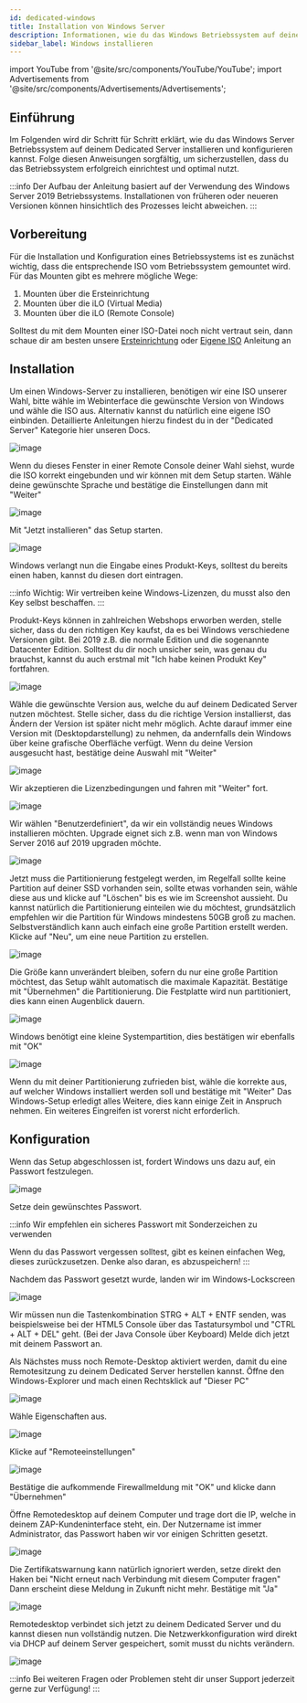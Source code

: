 ```yaml
---
id: dedicated-windows
title: Installation von Windows Server
description: Informationen, wie du das Windows Betriebssystem auf deinem Dedicated Server von ZAP-Hosting installieren kannst - ZAP-Hosting.com Dokumentation
sidebar_label: Windows installieren
---
```



import YouTube from '@site/src/components/YouTube/YouTube';
import Advertisements from '@site/src/components/Advertisements/Advertisements';

## Einführung

Im Folgenden wird dir Schritt für Schritt erklärt, wie du das Windows Server Betriebssystem auf deinem Dedicated Server installieren und konfigurieren kannst. Folge diesen Anweisungen sorgfältig, um sicherzustellen, dass du das Betriebssystem erfolgreich einrichtest und optimal nutzt.

<YouTube videoId="yEjQOrcEus0" title="Setup a Dedicated Server and install Windows easily!" description="Hast du das Gefühl, dass du etwas besser verstehst, wenn du es in Aktion siehst?  Wir haben etwas für dich! Tauche ab in unser Video, welches alles für dich zusammenfasst. Egal, ob du es eilig hast oder einfach nur Informationen auf möglichst verständliche Art und Weise aufnehmen möchtest!"/>

:::info
Der Aufbau der Anleitung basiert auf der Verwendung des Windows Server 2019 Betriebssystems. Installationen von früheren oder neueren Versionen können hinsichtlich des Prozesses leicht abweichen. 
:::

## Vorbereitung

Für die Installation und Konfiguration eines Betriebssystems ist es zunächst wichtig, dass die entsprechende ISO vom Betriebssystem gemountet wird. Für das Mounten gibt es mehrere mögliche Wege: 

1. Mounten über die Ersteinrichtung
2. Mounten über die iLO (Virtual Media)
3. Mounten über die iLO (Remote Console)

Solltest du mit dem Mounten einer ISO-Datei noch nicht vertraut sein, dann schaue dir am besten unsere [Ersteinrichtung](dedicated-setup.md) oder [Eigene ISO](dedicated-iso.md) Anleitung an



## Installation
Um einen Windows-Server zu installieren, benötigen wir eine ISO unserer Wahl, bitte wähle im Webinterface die gewünschte Version von Windows und wähle die ISO aus. Alternativ kannst du natürlich eine eigene ISO einbinden. Detaillierte Anleitungen hierzu findest du in der "Dedicated Server" Kategorie hier unseren Docs.

![image](https://user-images.githubusercontent.com/13604413/159173695-ffbd74a1-1d75-4549-a95a-c5d3d90d6a2b.png)

Wenn du dieses Fenster in einer Remote Console deiner Wahl siehst, wurde die ISO korrekt eingebunden und wir können mit dem Setup starten.
Wähle deine gewünschte Sprache und bestätige die Einstellungen dann mit "Weiter"

![image](https://user-images.githubusercontent.com/13604413/159173696-bcb199cb-4f24-439e-a69f-eab78717cb8e.png)

Mit "Jetzt installieren" das Setup starten.

![image](https://user-images.githubusercontent.com/13604413/159173700-10bf989c-8eb0-4e05-8d8a-3bc2f246d720.png)

Windows verlangt nun die Eingabe eines Produkt-Keys, solltest du bereits einen haben, kannst du diesen dort eintragen.

:::info
Wichtig: Wir vertreiben keine Windows-Lizenzen, du musst also den Key selbst beschaffen.
:::

Produkt-Keys können in zahlreichen Webshops erworben werden, stelle sicher, dass du den richtigen Key kaufst, da es bei Windows verschiedene Versionen gibt.
Bei 2019 z.B. die normale Edition und die sogenannte Datacenter Edition.
Solltest du dir noch unsicher sein, was genau du brauchst, kannst du auch erstmal mit "Ich habe keinen Produkt Key" fortfahren.

![image](https://screensaver01.zap-hosting.com/index.php/s/jH5dYQBq7FtT2SL/preview)

Wähle die gewünschte Version aus, welche du auf deinem Dedicated Server nutzen möchtest.
Stelle sicher, dass du die richtige Version installierst, das Ändern der Version ist später nicht mehr möglich.
Achte darauf immer eine Version mit (Desktopdarstellung) zu nehmen, da andernfalls dein Windows über keine grafische Oberfläche verfügt.
Wenn du deine Version ausgesucht hast, bestätige deine Auswahl mit "Weiter"

![image](https://user-images.githubusercontent.com/13604413/159173708-abbfb688-59c7-4f3c-b23b-fe283b36faa2.png)

Wir akzeptieren die Lizenzbedingungen und fahren mit "Weiter" fort.

![image](https://user-images.githubusercontent.com/13604413/159173715-0c8dad45-63fb-46cc-974c-947b12c60cf0.png)

Wir wählen "Benutzerdefiniert", da wir ein vollständig neues Windows installieren möchten. Upgrade eignet sich z.B. wenn man von Windows Server 2016 auf 2019 upgraden möchte.

![image](https://user-images.githubusercontent.com/13604413/159173718-ed77b5c6-2680-4b8c-a932-db0b67dd8219.png)

Jetzt muss die Partitionierung festgelegt werden, im Regelfall sollte keine Partition auf deiner SSD vorhanden sein, sollte etwas vorhanden sein, wähle diese aus und klicke auf "Löschen" bis es wie im Screenshot aussieht.
Du kannst natürlich die Partitionierung einteilen wie du möchtest, grundsätzlich empfehlen wir die Partition für Windows mindestens 50GB groß zu machen. Selbstverständlich kann auch einfach eine große Partition erstellt werden.
Klicke auf "Neu", um eine neue Partition zu erstellen.

![image](https://user-images.githubusercontent.com/13604413/159173722-b2b81a13-89b9-4998-b533-ff19435f3a26.png)

Die Größe kann unverändert bleiben, sofern du nur eine große Partition möchtest, das Setup wählt automatisch die maximale Kapazität.
Bestätige mit "Übernehmen" die Partitionierung. Die Festplatte wird nun partitioniert, dies kann einen Augenblick dauern.

![image](https://user-images.githubusercontent.com/13604413/159173723-7de7b414-c03f-4050-ab53-aef52ce1ca3f.png)

Windows benötigt eine kleine Systempartition, dies bestätigen wir ebenfalls mit "OK"

![image](https://user-images.githubusercontent.com/13604413/159173729-b72212d8-1ce3-4ef4-a194-6d930996722a.png)

Wenn du mit deiner Partitionierung zufrieden bist, wähle die korrekte aus, auf welcher Windows installiert werden soll und bestätige mit "Weiter"
Das Windows-Setup erledigt alles Weitere, dies kann einige Zeit in Anspruch nehmen.
Ein weiteres Eingreifen ist vorerst nicht erforderlich.

## Konfiguration

Wenn das Setup abgeschlossen ist, fordert Windows uns dazu auf, ein Passwort festzulegen.

![image](https://user-images.githubusercontent.com/13604413/159173733-f521eaa9-2fe7-4c80-ac0f-d4c6b0231e9c.png)

Setze dein gewünschtes Passwort.

:::info
Wir empfehlen ein sicheres Passwort mit Sonderzeichen zu verwenden

Wenn du das Passwort vergessen solltest, gibt es keinen einfachen Weg, dieses zurückzusetzen. Denke also daran, es abzuspeichern!
:::

Nachdem das Passwort gesetzt wurde, landen wir im Windows-Lockscreen

![image](https://user-images.githubusercontent.com/13604413/159173737-9e18d560-c6d3-4f7d-b1bf-6d49dab58d3b.png)

Wir müssen nun die Tastenkombination STRG + ALT + ENTF senden, was beispielsweise bei der HTML5 Console über das Tastatursymbol und "CTRL + ALT + DEL" geht.
(Bei der Java Console über Keyboard)
Melde dich jetzt mit deinem Passwort an.

Als Nächstes muss noch Remote-Desktop aktiviert werden, damit du eine Remotesitzung zu deinem Dedicated Server herstellen kannst.
Öffne den Windows-Explorer und mach einen Rechtsklick auf "Dieser PC"

![image](https://user-images.githubusercontent.com/13604413/159173740-eb71a7df-f3cc-4ca5-a2e1-d53271b4dac9.png)

Wähle Eigenschaften aus.

![image](https://user-images.githubusercontent.com/13604413/159173751-d7122d43-6321-4962-94cc-b5d92f2e2f34.png)

Klicke auf "Remoteeinstellungen" 

![image](https://user-images.githubusercontent.com/13604413/159173761-191cfd5d-4d4e-4080-a1ae-6dd49592cf8b.png)

Bestätige die aufkommende Firewallmeldung mit "OK" und klicke dann "Übernehmen"

Öffne Remotedesktop auf deinem Computer und trage dort die IP, welche in deinem ZAP-Kundeninterface steht, ein.
Der Nutzername ist immer Administrator, das Passwort haben wir vor einigen Schritten gesetzt.

![image](https://user-images.githubusercontent.com/13604413/159173764-11064fab-0fd4-456a-bfc8-8c85cf0bb20b.png)

Die Zertifikatswarnung kann natürlich ignoriert werden, setze direkt den Haken bei "Nicht erneut nach Verbindung mit diesem Computer fragen"
Dann erscheint diese Meldung in Zukunft nicht mehr. Bestätige mit "Ja"

![image](https://user-images.githubusercontent.com/13604413/159173765-4b928fea-9a5d-4549-897f-77cdf21e0462.png)

Remotedesktop verbindet sich jetzt zu deinem Dedicated Server und du kannst diesen nun vollständig nutzen.
Die Netzwerkkonfiguration wird direkt via DHCP auf deinem Server gespeichert, somit musst du nichts verändern.

![image](https://user-images.githubusercontent.com/13604413/159173768-3dea37b5-fd8d-4e0d-89c7-e7101189d8c3.png)

:::info
Bei weiteren Fragen oder Problemen steht dir unser Support jederzeit gerne zur Verfügung!
:::
